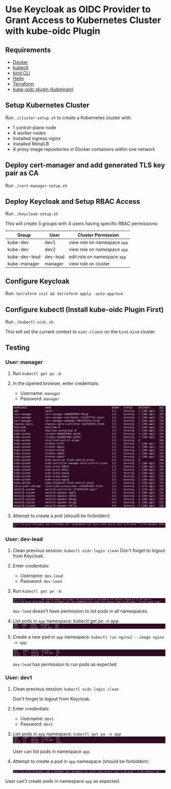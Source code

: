 # Use Keycloak as OIDC Provider to Grant Access to Kubernetes Cluster with kube-oidc Plugin

## Requirements

- [Docker](https://docs.docker.com/engine/install/)
- [kubectl](https://kubernetes.io/docs/tasks/tools/)
- [kind CLI](https://kind.sigs.k8s.io/docs/user/quick-start/#installation)
- [Helm](https://helm.sh/docs/intro/install/)
- [Terraform](https://developer.hashicorp.com/terraform/tutorials/aws-get-started/install-cli)
- [kube-oidc plugin (kubelogin)](https://github.com/int128/kubelogin)

## Setup Kubernetes Cluster

Run `./cluster-setup.sh` to create a Kubernetes cluster with:

- 1 control-plane node
- 4 worker nodes
- Installed ingress-nginx
- Installed MetalLB
- 4 proxy image repositories in Docker containers within one network

## Deploy cert-manager and add generated TLS key pair as CA

Run `./cert-manager-setup.sh`

## Deploy Keycloak and Setup RBAC Access

Run `./keycloak-setup.sh`

This will create 3 groups with 4 users having specific RBAC permissions:

| Group           | User     | Cluster Permission              |
|-----------------|----------|---------------------------------|
| kube-dev        | dev1     | view role on namespace `app`    |
| kube-dev        | dev2     | view role on namespace `app`    |
| kube-dev-lead   | dev-lead | edit role on namespace `app`    |
| kube-manager    | manager  | view role on cluster            |

## Configure Keycloak

Run: `terraform init && terraform apply -auto-approve`

## Configure kubectl (Install kube-oidc Plugin First)

Run `./kubectl-oidc.sh`

This will set the current context to `oidc-client` on the `kind-kind` cluster.

## Testing

### User: manager

1. Run `kubectl get po -A`

2. In the opened browser, enter credentials:
   - Username: `manager`
   - Password: `manager`

   ![manager login](images/image.png)

3. Attempt to create a pod (should be forbidden):

   ![pod creation forbidden](images/image-1.png)

### User: dev-lead

1. Clean previous session: `kubectl oidc-login clean`
Don't forget to logout from Keycloak.

2. Enter credentials:

   - Username: `dev-lead`
   - Password: `dev-lead`

3. Run `kubectl get po -A`:

    ![dev-lead cluster view](images/image-2.png)

    `dev-lead` doesn't have permission to list pods in all namespaces.

4. List pods in `app` namespace: kubectl get po -n app
    ![dev-lead namespace view](images/image-3.png)

5. Create a new pod in `app` namespace: `kubectl run nginx2 --image nginx -n app`

    ![dev-lead pod creation](images/image-4.png)

    `dev-lead` has permission to run pods as expected.

### User: dev1

1. Clean previous session: `kubectl oidc-login clean`

    Don't forget to logout from Keycloak.

2. Enter credentials:

   - Username: `dev1`
   - Password: `dev1`

3. List pods in `app` namespace: `kubectl get po -n app`
    ![dev1 namespace view](images/image-5.png)

    User can list pods in namespace `app`.

4. Attempt to create a pod in `app` namespace (should be forbidden):

    ![dev1 pod creation forbidden](images/image-6.png)

User can't create pods in namespace `app` as expected.
